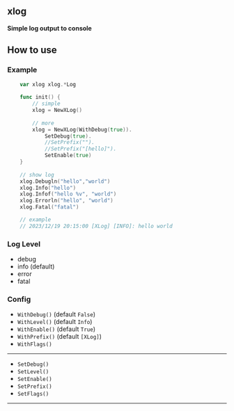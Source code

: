 ## xlog

**Simple log output to console**

## How to use

### Example

```go
    var xlog xlog.*Log
    
    func init() {
        // simple
        xlog = NewXLog()
        
        // more
        xlog = NewXLog(WithDebug(true)).
            SetDebug(true).
            //SetPrefix("").
            //SetPrefix("[hello]").
            SetEnable(true)
    }
	
    // show log
    xlog.Debugln("hello","world")
    xlog.Info("hello")
    xlog.Infof("hello %v", "world")
    xlog.Errorln("hello", "world")
    xlog.Fatal("fatal")

    // example
    // 2023/12/19 20:15:00 [XLog] [INFO]: hello world
```

### Log Level

- debug
- info (default)
- error
- fatal

### Config

- `WithDebug()` (default `False`)
- `WithLevel()` (default `Info`)
- `WithEnable()` (default `True`)
- `WithPrefix()` (default `[XLog]`)
- `WithFlags()`

---

- `SetDebug()`
- `SetLevel()`
- `SetEnable()`
- `SetPrefix()`
- `SetFlags()`

---